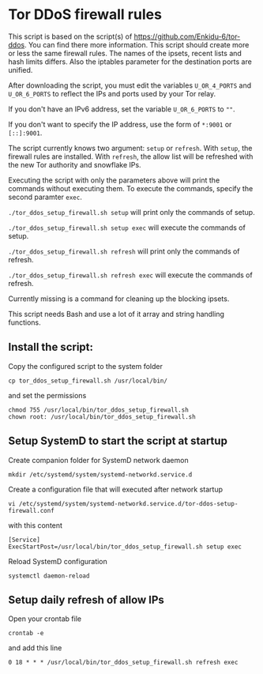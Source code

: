 # Tor DDoS firewall rules

This script is based on the script(s) of https://github.com/Enkidu-6/tor-ddos. You can find there more information. This script should create more or less the same firewall rules. The names of the ipsets, recent lists and hash limits differs. Also the iptables parameter for the destination ports are unified.

After downloading the script, you must edit the variables `U_OR_4_PORTS` and `U_OR_6_PORTS` to reflect the IPs and ports used by your Tor relay.

If you don't have an IPv6 address, set the variable `U_OR_6_PORTS` to `""`.

If you don't want to specify the IP address, use the form of `*:9001` or `[::]:9001`.

The script currently knows two argument: `setup` or `refresh`. With `setup`, the firewall rules are installed. With `refresh`, the allow list will be refreshed with the new Tor authority and snowflake IPs.

Executing the script with only the parameters above will print the commands without executing them. To execute the commands, specify the second paramter `exec`.

`./tor_ddos_setup_firewall.sh setup` will print only the commands of setup.

`./tor_ddos_setup_firewall.sh setup exec` will execute the commands of setup.

`./tor_ddos_setup_firewall.sh refresh` will print only the commands of refresh.

`./tor_ddos_setup_firewall.sh refresh exec` will execute the commands of refresh.

Currently missing is a command for cleaning up the blocking ipsets.

This script needs Bash and use a lot of it array and string handling functions.

## Install the script:
Copy the configured script to the system folder
```
cp tor_ddos_setup_firewall.sh /usr/local/bin/
```
and set the permissions
```
chmod 755 /usr/local/bin/tor_ddos_setup_firewall.sh
chown root: /usr/local/bin/tor_ddos_setup_firewall.sh
```

## Setup SystemD to start the script at startup
Create companion folder for SystemD network daemon
```
mkdir /etc/systemd/system/systemd-networkd.service.d
```
Create a configuration file that will executed after network startup
```
vi /etc/systemd/system/systemd-networkd.service.d/tor-ddos-setup-firewall.conf
```
with this content
```
[Service]
ExecStartPost=/usr/local/bin/tor_ddos_setup_firewall.sh setup exec
```
Reload SystemD configuration
```
systemctl daemon-reload
```

## Setup daily refresh of allow IPs
Open your crontab file
```
crontab -e
```
and add this line
```
0 18 * * * /usr/local/bin/tor_ddos_setup_firewall.sh refresh exec
```
